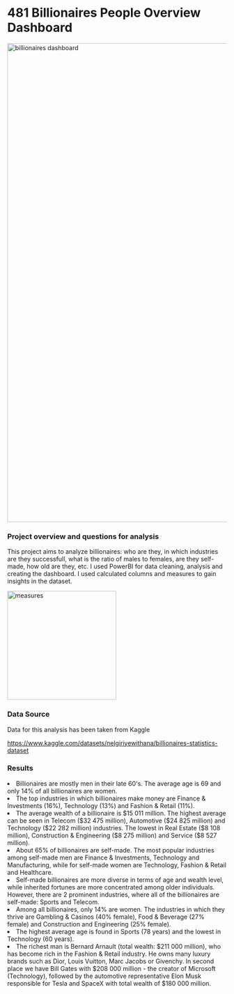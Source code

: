 # 481 Billionaires People Overview Dashboard

<img 
   src="https://github.com/user-attachments/assets/1eb55af6-abb7-4cd6-a3d1-9a9b16e8aaea"
   alt="billionaires dashboard" 
   width="1100" 
   height="auto">

   
### Project overview and questions for analysis
This project aims to analyze billionaires: who are they, in which industries are they successfull, what is the ratio of males to females, are they self-made, how old are they, etc.
I used PowerBI for data cleaning, analysis and creating the dashboard. I used calculated columns and measures to gain insights in the dataset.

<img width="250" alt="measures" src="https://github.com/user-attachments/assets/a93b7011-dda3-4cb7-9ce1-33ed0912a960">




### Data Source

Data for this analysis has been taken from Kaggle 

https://www.kaggle.com/datasets/nelgiriyewithana/billionaires-statistics-dataset


### Results

<li> Billionaires are mostly men in their late 60's. The average age is 69 and only 14% of all billionaires are women.
<li> The top industries in which billionaires make money are Finance & Investments (16%), Technology (13%) and Fashion & Retail (11%). 
<li> The average wealth of a billionaire is $15 011 million. The highest average can be seen in Telecom ($32 475 million), Automotive ($24 825 million) and Technology ($22 282 million) industries. The lowest in Real Estate ($8 108 million), Construction & Engineering ($8 275 million) and Service ($8 527 million).

<li> About 65% of billionaires are self-made. The most popular industries among self-made men are Finance & Investments, Technology and Manufacturing, while for self-made women are Technology, Fashion & Retail and Healthcare.
<li> Self-made billionaires are more diverse in terms of age and wealth level, while inherited fortunes are more concentrated among older individuals. However, there are 2 prominent industries, where all of the billionaires are self-made: Sports and Telecom.

<li> Among all billionaires, only 14% are women. The industries in which they thrive are Gambling & Casinos (40% female), Food & Beverage (27% female) and Construction and Engineering (25% female).

<li> The highest average age is found in Sports (78 years) and the lowest in Technology (60 years).

<li> The richest man is Bernard Arnault (total wealth: $211 000 million), who has become rich in the Fashion & Retail industry. He owns many luxury brands such as Dior, Louis Vuitton, Marc Jacobs or Givenchy. In second place we have Bill Gates with $208 000 million - the creator of Microsoft (Technology), followed by  the automotive representative Elon Musk responsible for Tesla and SpaceX with total wealth of $180 000 million.
